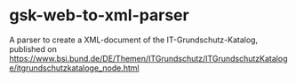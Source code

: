 gsk-web-to-xml-parser
=====================

A parser to create a XML-document of the IT-Grundschutz-Katalog, published on https://www.bsi.bund.de/DE/Themen/ITGrundschutz/ITGrundschutzKataloge/itgrundschutzkataloge_node.html
